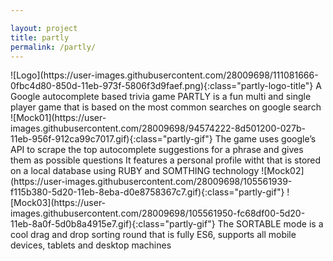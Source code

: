 ```yaml
---

layout: project
title: partly
permalink: /partly/
---
```

 <span class="page" id="page0">
   <span class="page-content page-content-introduction partly-text">
     <span class="partly-introduction">
       <span class="partly-content-title">
        <span class="partly-title-image">
        ![Logo](https://user-images.githubusercontent.com/28009698/111081666-0fbc4d80-850d-11eb-973f-5806f3d9faef.png){:class="partly-logo-title"}
        </span>
       </span>
       <span class="sub-title"> A Google autocomplete based trivia game </span>
       <!-- <span class="partly-page0-decorative-squere-shadow">hi</span> -->
       <span class="partly-text-main">
        <!-- (EDIT!!!!) Partly was built during a 9 week workshop aimed to cultivate a startup oriented mindset to developing and creating an online application -->
        PARTLY is a fun multi and single player game that is based on the most common searches on google search
       </span>
     </span>
   </span>
</span>
  <span class="page" id="page1">
    <span class="page-content1 page-content page-content-right">
      <span class="partly-gif-container" id="partly-gif-container-1">
         ![Mock01](https://user-images.githubusercontent.com/28009698/94574222-8d501200-027b-11eb-956f-912ca99c7017.gif){:class="partly-gif"}
      </span>
      <span class="partly-text partly-text-right partly-text-1">
        The game uses google’s API to scrape the top autocomplete suggestions for a phrase and gives them as possible questions
      </span>
    </span>
 </span>
 <span class="page" id="page2">
    <span class="page-content2 page-content page-content-left">
      <span class="partly-text partly-text-left partly-text-2">
        It features a personal profile witht that is stored on a local database using RUBY and SOMTHING technology
      </span>
      <span class="partly-gif-container" id="partly-gif-container-1">
         ![Mock02](https://user-images.githubusercontent.com/28009698/105561939-f115b380-5d20-11eb-8eba-d0e8758367c7.gif){:class="partly-gif"}
      </span>
    </span>
 </span>
 <span class="page" id="page3">
    <span class="page-content3 page-content page-content-right">
      <span class="partly-gif-container" id="partly-gif-container-1">
          ![Mock03](https://user-images.githubusercontent.com/28009698/105561950-fc68df00-5d20-11eb-8a0f-5d0b8a4915e7.gif){:class="partly-gif"}
      </span>
      <span class="partly-text partly-text-right partly-text-3">
        The SORTABLE mode is a cool drag and drop sorting round
        that is fully ES6, supports all mobile devices, tablets
        and desktop machines
      </span>
    </span>
 </span>

